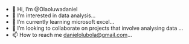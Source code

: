 - 👋 Hi, I’m @Olaoluwadaniel
- 👀 I’m interested in data analysis...
- 🌱 I’m currently learning microsoft excel...
- 💞️ I’m looking to collaborate on projects that involve analysing data ...
- 📫 How to reach me danielolubola@gmail.com...

<!---
Olaoluwadaniel/Olaoluwadaniel is a ✨ special ✨ repository because its `README.md` (this file) appears on your GitHub profile.
You can click the Preview link to take a look at your changes.
--->
